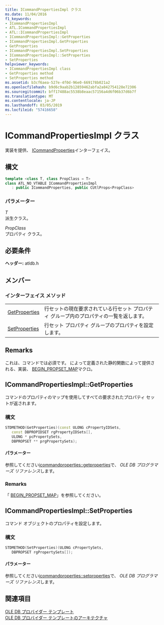 ```yaml
---
title: ICommandPropertiesImpl クラス
ms.date: 11/04/2016
f1_keywords:
- ICommandPropertiesImpl
- ATL.ICommandPropertiesImpl
- ATL::ICommandPropertiesImpl
- ICommandPropertiesImpl::GetProperties
- ICommandPropertiesImpl.GetProperties
- GetProperties
- ICommandPropertiesImpl.SetProperties
- ICommandPropertiesImpl::SetProperties
- SetProperties
helpviewer_keywords:
- ICommandPropertiesImpl class
- GetProperties method
- SetProperties method
ms.assetid: b3cf6aea-527e-4f0d-96e0-669178b021a2
ms.openlocfilehash: b9d6c9aab2b12859462abfa2a842754128e72306
ms.sourcegitcommit: bff17488ac5538b8eaac57156a4d6f06b37d6b7f
ms.translationtype: MT
ms.contentlocale: ja-JP
ms.lasthandoff: 03/05/2019
ms.locfileid: "57416658"
---
```

# <a name="icommandpropertiesimpl-class"></a>ICommandPropertiesImpl クラス

実装を提供、 [ICommandProperties](/previous-versions/windows/desktop/ms723044(v=vs.85))インターフェイス。

## <a name="syntax"></a>構文

```cpp
template <class T, class PropClass = T>
class ATL_NO_VTABLE ICommandPropertiesImpl
   : public ICommandProperties, public CUtlProps<PropClass>
```

### <a name="parameters"></a>パラメーター

*T*<br/>
派生クラス。

*PropClass*<br/>
プロパティ クラス。

## <a name="requirements"></a>必要条件

**ヘッダー:** atldb.h

## <a name="members"></a>メンバー

### <a name="interface-methods"></a>インターフェイス メソッド

|||
|-|-|
|[GetProperties](#getproperties)|行セットの現在要求されている行セット プロパティ グループ内のプロパティの一覧を返します。|
|[SetProperties](#setproperties)|行セット プロパティ グループのプロパティを設定します。|

## <a name="remarks"></a>Remarks

これは、コマンドでは必須です。 によって定義された静的関数によって提供される、実装、 [BEGIN_PROPSET_MAP](../../data/oledb/begin-propset-map.md)マクロ。

## <a name="getproperties"></a> ICommandPropertiesImpl::GetProperties

コマンドのプロパティのマップを使用してすべての要求されたプロパティ セットが返されます。

### <a name="syntax"></a>構文

```cpp
STDMETHOD(GetProperties)(const ULONG cPropertyIDSets,
   const DBPROPIDSET rgPropertyIDSets[],
   ULONG * pcPropertySets,
   DBPROPSET ** prgPropertySets);
```

#### <a name="parameters"></a>パラメーター

参照してください[icommandproperties::getproperties](/previous-versions/windows/desktop/ms723119(v=vs.85))で、 *OLE DB プログラマーズ リファレンス*します。

### <a name="remarks"></a>Remarks

「 [BEGIN_PROPSET_MAP](../../data/oledb/begin-propset-map.md)」を参照してください。

## <a name="setproperties"></a> ICommandPropertiesImpl::SetProperties

コマンド オブジェクトのプロパティを設定します。

### <a name="syntax"></a>構文

```cpp
STDMETHOD(SetProperties)(ULONG cPropertySets,
   DBPROPSET rgPropertySets[]);
```

#### <a name="parameters"></a>パラメーター

参照してください[icommandproperties::setproperties](/previous-versions/windows/desktop/ms711497(v=vs.85))で、 *OLE DB プログラマーズ リファレンス*します。

## <a name="see-also"></a>関連項目

[OLE DB プロバイダー テンプレート](../../data/oledb/ole-db-provider-templates-cpp.md)<br/>
[OLE DB プロバイダー テンプレートのアーキテクチャ](../../data/oledb/ole-db-provider-template-architecture.md)